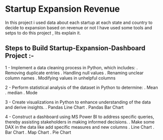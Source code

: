 # Startup Expansion Revenue
In this project i used data about each startup at each state and country to decide to expansion based on revenue or not
I have used some tools and setps to do this project , lits explain it.

Steps to Build Startup-Expansion-Dashboard Project :-
------------------------------------------------------

1 - Implement a data cleaning process in Python, which includes:
  . Removing duplicate entries
  . Handling null values
  . Renaming unclear column names
  . Modifying values in unhelpful columns
  
2 - Perform statistical analysis of the dataset in Python to determine:
  . Mean
  . median
  . Mode

3 - Create visualizations in Python to enhance understanding of the data and derive insights.
  . Pandas Line Chart
  . Pandas Bar Chart

4 - Construct a dashboard using MS Power BI to address specific queries, thereby assisting stakeholders in making informed decisions.
  . Make some DAX in the data like add specific measures and new columns
  . Line Chart
  . Bar Chart
  . Map Chart
  . Pie Chart
